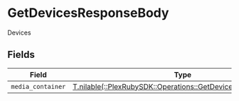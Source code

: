# GetDevicesResponseBody

Devices


## Fields

| Field                                                                                                                 | Type                                                                                                                  | Required                                                                                                              | Description                                                                                                           |
| --------------------------------------------------------------------------------------------------------------------- | --------------------------------------------------------------------------------------------------------------------- | --------------------------------------------------------------------------------------------------------------------- | --------------------------------------------------------------------------------------------------------------------- |
| `media_container`                                                                                                     | [T.nilable(::PlexRubySDK::Operations::GetDevicesMediaContainer)](../../models/operations/getdevicesmediacontainer.md) | :heavy_minus_sign:                                                                                                    | N/A                                                                                                                   |